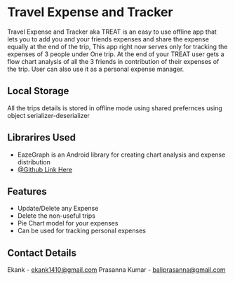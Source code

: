 
# Travel Expense and Tracker

Travel Expense and Tracker aka TREAT is an easy 
to use offline app that lets you to add you and 
your friends expenses and share the expense equally
 at the end of the trip, This app right now serves 
 only for tracking the expenses of 3 people under 
 One trip. At the end of your TREAT user gets a flow
  chart analysis of all the 3 friends in contribution
   of their expenses of the trip. User can also use 
   it as a personal expense manager. 
   
## Local Storage
All the trips details is stored in offline mode using shared prefernces using object serializer-deserializer

## Librarires Used
 - EazeGraph is an Android library for creating chart analysis and expense distribution
- [@Github Link Here](https://github.com/paulroehr/EazeGraph)

## Features

- Update/Delete any Expense 
- Delete the non-useful trips
- Pie Chart model for your expenses
- Can be used for tracking personal expenses
  
## Contact Details

Ekank - ekank1410@gmail.com
Prasanna Kumar - baliprasanna@gmail.com

